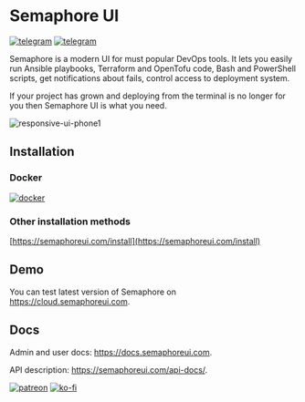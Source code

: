 # Semaphore UI

[![telegram](https://img.shields.io/badge/discord_community-skyblue?style=for-the-badge&logo=discord)](https://discord.gg/5R6k7hNGcH) 
[![telegram](https://img.shields.io/badge/youtube_channel-red?style=for-the-badge&logo=youtube)](https://www.youtube.com/@semaphoreui) 

Semaphore is a modern UI for must popular DevOps tools. It lets you easily run Ansible playbooks, Terraform and OpenTofu code, Bash and PowerShell scripts, get notifications about fails, control access to deployment system.

If your project has grown and deploying from the terminal is no longer for you then Semaphore UI is what you need.

![responsive-ui-phone1](https://user-images.githubusercontent.com/914224/134777345-8789d9e4-ff0d-439c-b80e-ddc56b74fcee.png)

## Installation

### Docker

[![docker](https://img.shields.io/badge/container_configurator-skyblue?style=for-the-badge&logo=docker)](https://semaphoreui.com/install/docker/)

### Other installation methods
[https://semaphoreui.com/install](https://semaphoreui.com/install)

## Demo

You can test latest version of Semaphore on https://cloud.semaphoreui.com.

## Docs

Admin and user docs: https://docs.semaphoreui.com.

API description: https://semaphoreui.com/api-docs/.

[![patreon](https://img.shields.io/badge/become_a_patreon-teal?style=for-the-badge&logo=patreon)](https://www.patreon.com/semaphoreui) 
[![ko-fi](https://img.shields.io/badge/buy_me_a_coffee-pink?style=for-the-badge&logo=kofi)](https://ko-fi.com/fiftin) 
